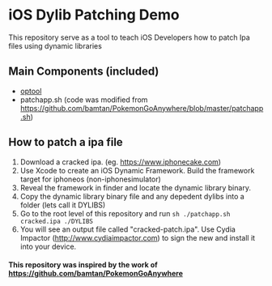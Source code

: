 # iOS Dylib Patching Demo

This repository serve as a tool to teach iOS Developers how to patch Ipa files using dynamic libraries

## Main Components (included)
- [optool](https://github.com/alexzielenski/optool)
- patchapp.sh (code was modified from https://github.com/bamtan/PokemonGoAnywhere/blob/master/patchapp.sh)

## How to patch a ipa file
1. Download a cracked ipa. (eg. https://www.iphonecake.com)
2. Use Xcode to create an iOS Dynamic Framework. Build the framework target for iphoneos (non-iphonesimulator)
3. Reveal the framework in finder and locate the dynamic library binary.
4. Copy the dynamic library binary file and any depedent dylibs into a folder (lets call it DYLIBS)
5. Go to the root level of this repository and run ```sh ./patchapp.sh cracked.ipa ./DYLIBS```
6. You will see an output file called "cracked-patch.ipa". Use Cydia Impactor (http://www.cydiaimpactor.com) to sign the new and install it into your device.

#### This repository was inspired by the work of https://github.com/bamtan/PokemonGoAnywhere

